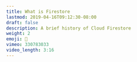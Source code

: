```yaml
---
title: What is Firestore
lastmod: 2019-04-16T09:12:30-08:00
draft: false
description: A brief history of Cloud Firestore
weight: 2
emoji: 👶
vimeo: 330783033
video_length: 3:16
---
```


